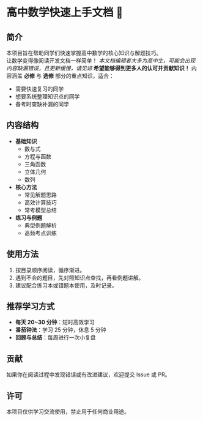 # 高中数学快速上手文档 📘

## 简介
本项目旨在帮助同学们快速掌握高中数学的核心知识与解题技巧。  
让数学变得像阅读开发文档一样简单！
*本文档编辑者大多为高中生，可能会出现内容缺漏错误，且更新缓慢，请见谅* 
**希望能够得到更多人的认可并贡献知识！**
内容涵盖 **必修** 与 **选修** 部分的重点知识，适合：
- 需要快速复习的同学  
- 想要系统整理知识点的同学  
- 备考时查缺补漏的同学  

## 内容结构
- **基础知识**  
  - 数与式  
  - 方程与函数  
  - 三角函数  
  - 立体几何  
  - 数列  
- **核心方法**  
  - 常见解题思路  
  - 高效计算技巧  
  - 常考模型总结  
- **练习与例题**  
  - 典型例题解析  
  - 高频考点训练  

## 使用方法
1. 按目录顺序阅读，循序渐进。  
2. 遇到不会的题目，先对照知识点查找，再看例题讲解。  
3. 建议配合练习本或错题本使用，及时记录。  

## 推荐学习方式
- **每天 20~30 分钟**：短时高效学习  
- **番茄钟法**：学习 25 分钟，休息 5 分钟  
- **回顾与总结**：每周进行一次小复盘  

## 贡献
如果你在阅读过程中发现错误或有改进建议，欢迎提交 Issue 或 PR。  

## 许可
本项目仅供学习交流使用，禁止用于任何商业用途。  
